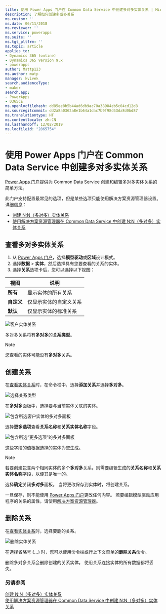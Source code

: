 ```yaml
---
title: 使用 Power Apps 门户在 Common Data Service 中创建多对多实体关系 | MicrosoftDocs
description: 了解如何创建多或多关系
ms.custom: ''
ms.date: 06/11/2018
ms.reviewer: ''
ms.service: powerapps
ms.suite: ''
ms.tgt_pltfrm: ''
ms.topic: article
applies_to:
- Dynamics 365 (online)
- Dynamics 365 Version 9.x
- powerapps
author: Mattp123
ms.author: matp
manager: kvivek
search.audienceType:
- maker
search.app:
- PowerApps
- D365CE
ms.openlocfilehash: dd85ee8b5b44ad6db9ac70a38984eb5c04cd12d8
ms.sourcegitcommit: dd2a8a0362a8e1b64a1dac7b9f98d43da8d0bd87
ms.translationtype: HT
ms.contentlocale: zh-CN
ms.lasthandoff: 12/02/2019
ms.locfileid: "2865754"
---
```

# <a name="create-many-to-many-entity-relationships-in-common-data-service-using-power-apps-portal"></a>使用 Power Apps 门户在 Common Data Service 中创建多对多实体关系

[Power Apps 门户](https://make.powerapps.com/?utm_source=padocs&utm_medium=linkinadoc&utm_campaign=referralsfromdoc)提供为 Common Data Service 创建和编辑多对多实体关系的简单方法。

此门户支持配置最常见的选项，但是某些选项只能使用解决方案资源管理器设置。 详细信息： 
- [创建 N:N（多对多）实体关系](create-edit-nn-relationships.md)
- [使用解决方案资源管理器在 Common Data Service 中创建 N:N（多对多）实体关系](create-edit-nn-relationships-solution-explorer.md)

## <a name="view-many-to-many-entity-relationships"></a>查看多对多实体关系

1. 从 [Power Apps 门户](https://make.powerapps.com/?utm_source=padocs&utm_medium=linkinadoc&utm_campaign=referralsfromdoc)，选择**模型驱动**或**区域**设计模式。
2. 选择**数据** > **实体**，然后选择具有您要查看的关系的实体。
3. 选择**关系**选项卡后，您可以选择以下视图： 

 |视图|说明|
 |--|--|
 |**所有**| 显示实体的所有关系|
 |**自定义**|仅显示实体的自定义关系|
 |**默认**|仅显示实体的标准关系|
<!-- TODO: What is the actual difference between All and Default? -->

![客户实体关系](media/view-account-relationships-portal.png)

多对多关系将有**多对多**的**关系类型**。

> [!NOTE]
> 您查看的实体可能没有**多对多**关系。

## <a name="create-relationships"></a>创建关系

在[查看实体关系](#view-many-to-many-entity-relationships)时，在命令栏中，选择**添加关系**并选择**多对多**。

![选择关系类型](media/add-relationship-menu-portal.png)

在**多对多**面板中，选择要与当前实体关联的实体。

![包含所选客户实体的多对多面板](media/many-to-many-panel-1.png)

选择**更多选项**查看**关系名称**和**关系实体名称**字段。

![包含所选“更多选项”的多对多面板](media/many-to-many-panel-2.png)

这些字段的值根据选择的实体为您生成。

> [!NOTE]
> 若要创建包含两个相同实体的多个**多对多**关系，则需要编辑生成的**关系名称**和**关系实体名称**字段，以便其是唯一的。

选择**确定**关闭**多对多**面板。 当将更改保存到实体时，将创建关系。 

一旦保存，则不能使用 [Power Apps 门户](https://make.powerapps.com/?utm_source=padocs&utm_medium=linkinadoc&utm_campaign=referralsfromdoc)更改任何内容。 若要编辑模型驱动应用程序的关系的属性，请使用[解决方案资源管理器](create-edit-nn-relationships-solution-explorer.md)。

## <a name="delete-relationships"></a>删除关系

在[查看实体关系](#view-many-to-many-entity-relationships)时，选择要删的关系。

![删除实体关系](media/delete-entity-relationship-portal.png)

在选择省略号 (**...**) 时，您可以使用命令栏或行上下文菜单的**删除关系**命令。

删除多对多关系会删除创建的关系实体。 使用关系连接实体的所有数据都将丢失。

### <a name="see-also"></a>另请参阅

[创建 N:N（多对多）实体关系](create-edit-nn-relationships.md)<br />
[使用解决方案资源管理器在 Common Data Service 中创建 N:N（多对多）实体关系](create-edit-nn-relationships-solution-explorer.md)

